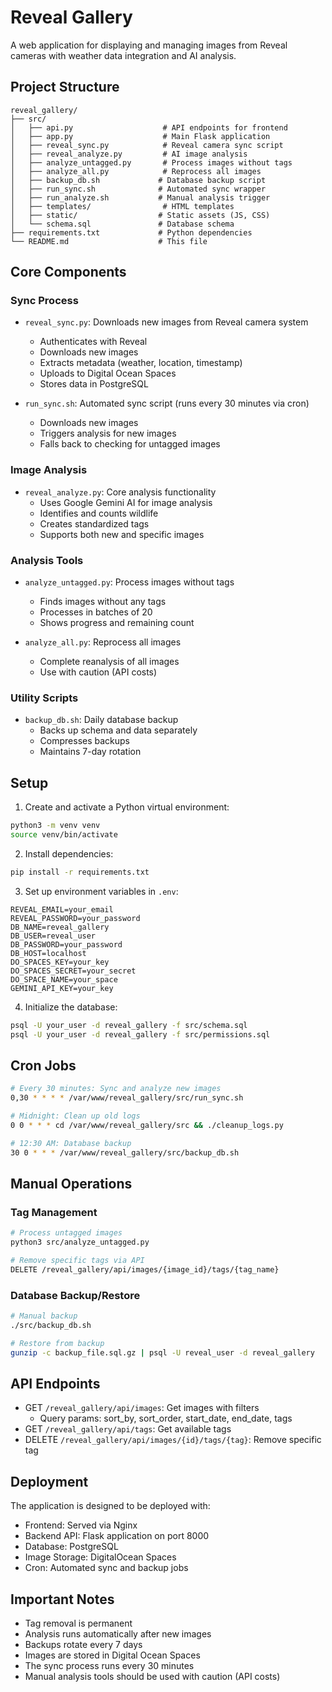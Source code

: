 # Reveal Gallery

A web application for displaying and managing images from Reveal cameras with weather data integration and AI analysis.

## Project Structure

```
reveal_gallery/
├── src/
│   ├── api.py                    # API endpoints for frontend
│   ├── app.py                    # Main Flask application
│   ├── reveal_sync.py            # Reveal camera sync script
│   ├── reveal_analyze.py         # AI image analysis
│   ├── analyze_untagged.py       # Process images without tags
│   ├── analyze_all.py            # Reprocess all images
│   ├── backup_db.sh             # Database backup script
│   ├── run_sync.sh              # Automated sync wrapper
│   ├── run_analyze.sh           # Manual analysis trigger
│   ├── templates/                # HTML templates
│   ├── static/                  # Static assets (JS, CSS)
│   └── schema.sql               # Database schema
├── requirements.txt             # Python dependencies
└── README.md                    # This file
```

## Core Components

### Sync Process
- `reveal_sync.py`: Downloads new images from Reveal camera system
  - Authenticates with Reveal
  - Downloads new images
  - Extracts metadata (weather, location, timestamp)
  - Uploads to Digital Ocean Spaces
  - Stores data in PostgreSQL

- `run_sync.sh`: Automated sync script (runs every 30 minutes via cron)
  - Downloads new images
  - Triggers analysis for new images
  - Falls back to checking for untagged images

### Image Analysis
- `reveal_analyze.py`: Core analysis functionality
  - Uses Google Gemini AI for image analysis
  - Identifies and counts wildlife
  - Creates standardized tags
  - Supports both new and specific images

### Analysis Tools
- `analyze_untagged.py`: Process images without tags
  - Finds images without any tags
  - Processes in batches of 20
  - Shows progress and remaining count

- `analyze_all.py`: Reprocess all images
  - Complete reanalysis of all images
  - Use with caution (API costs)

### Utility Scripts
- `backup_db.sh`: Daily database backup
  - Backs up schema and data separately
  - Compresses backups
  - Maintains 7-day rotation

## Setup

1. Create and activate a Python virtual environment:
```bash
python3 -m venv venv
source venv/bin/activate
```

2. Install dependencies:
```bash
pip install -r requirements.txt
```

3. Set up environment variables in `.env`:
```
REVEAL_EMAIL=your_email
REVEAL_PASSWORD=your_password
DB_NAME=reveal_gallery
DB_USER=reveal_user
DB_PASSWORD=your_password
DB_HOST=localhost
DO_SPACES_KEY=your_key
DO_SPACES_SECRET=your_secret
DO_SPACE_NAME=your_space
GEMINI_API_KEY=your_key
```

4. Initialize the database:
```bash
psql -U your_user -d reveal_gallery -f src/schema.sql
psql -U your_user -d reveal_gallery -f src/permissions.sql
```

## Cron Jobs
```bash
# Every 30 minutes: Sync and analyze new images
0,30 * * * * /var/www/reveal_gallery/src/run_sync.sh

# Midnight: Clean up old logs
0 0 * * * cd /var/www/reveal_gallery/src && ./cleanup_logs.py

# 12:30 AM: Database backup
30 0 * * * /var/www/reveal_gallery/src/backup_db.sh
```

## Manual Operations

### Tag Management
```bash
# Process untagged images
python3 src/analyze_untagged.py

# Remove specific tags via API
DELETE /reveal_gallery/api/images/{image_id}/tags/{tag_name}
```

### Database Backup/Restore
```bash
# Manual backup
./src/backup_db.sh

# Restore from backup
gunzip -c backup_file.sql.gz | psql -U reveal_user -d reveal_gallery
```

## API Endpoints

- GET `/reveal_gallery/api/images`: Get images with filters
  - Query params: sort_by, sort_order, start_date, end_date, tags
- GET `/reveal_gallery/api/tags`: Get available tags
- DELETE `/reveal_gallery/api/images/{id}/tags/{tag}`: Remove specific tag

## Deployment

The application is designed to be deployed with:
- Frontend: Served via Nginx
- Backend API: Flask application on port 8000
- Database: PostgreSQL
- Image Storage: DigitalOcean Spaces
- Cron: Automated sync and backup jobs

## Important Notes
- Tag removal is permanent
- Analysis runs automatically after new images
- Backups rotate every 7 days
- Images are stored in Digital Ocean Spaces
- The sync process runs every 30 minutes
- Manual analysis tools should be used with caution (API costs)
